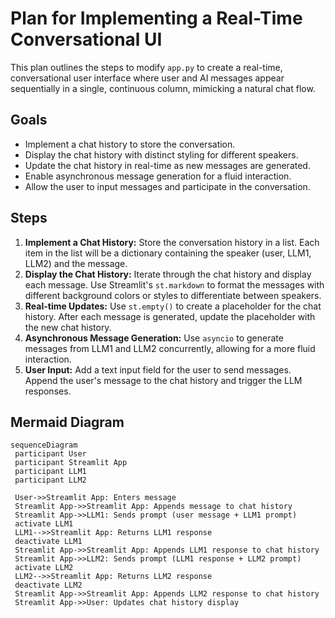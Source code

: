 # Plan for Implementing a Real-Time Conversational UI

This plan outlines the steps to modify `app.py` to create a real-time, conversational user interface where user and AI messages appear sequentially in a single, continuous column, mimicking a natural chat flow.

## Goals

*   Implement a chat history to store the conversation.
*   Display the chat history with distinct styling for different speakers.
*   Update the chat history in real-time as new messages are generated.
*   Enable asynchronous message generation for a fluid interaction.
*   Allow the user to input messages and participate in the conversation.

## Steps

1.  **Implement a Chat History:** Store the conversation history in a list. Each item in the list will be a dictionary containing the speaker (user, LLM1, LLM2) and the message.
2.  **Display the Chat History:** Iterate through the chat history and display each message. Use Streamlit's `st.markdown` to format the messages with different background colors or styles to differentiate between speakers.
3.  **Real-time Updates:** Use `st.empty()` to create a placeholder for the chat history. After each message is generated, update the placeholder with the new chat history.
4.  **Asynchronous Message Generation:** Use `asyncio` to generate messages from LLM1 and LLM2 concurrently, allowing for a more fluid interaction.
5.  **User Input:** Add a text input field for the user to send messages. Append the user's message to the chat history and trigger the LLM responses.

## Mermaid Diagram

```mermaid
sequenceDiagram
 participant User
 participant Streamlit App
 participant LLM1
 participant LLM2

 User->>Streamlit App: Enters message
 Streamlit App->>Streamlit App: Appends message to chat history
 Streamlit App->>LLM1: Sends prompt (user message + LLM1 prompt)
 activate LLM1
 LLM1-->>Streamlit App: Returns LLM1 response
 deactivate LLM1
 Streamlit App->>Streamlit App: Appends LLM1 response to chat history
 Streamlit App->>LLM2: Sends prompt (LLM1 response + LLM2 prompt)
 activate LLM2
 LLM2-->>Streamlit App: Returns LLM2 response
 deactivate LLM2
 Streamlit App->>Streamlit App: Appends LLM2 response to chat history
 Streamlit App->>User: Updates chat history display
